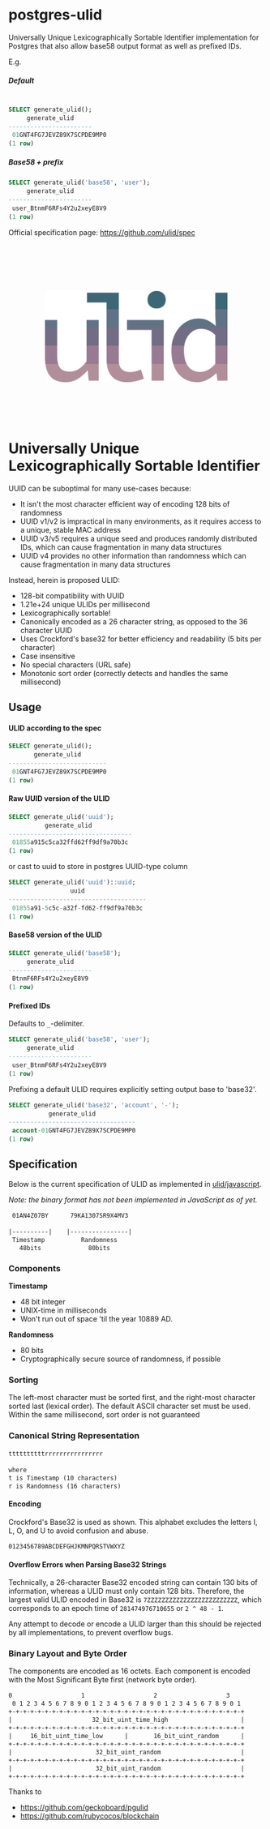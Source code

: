 # postgres-ulid
Universally Unique Lexicographically Sortable Identifier implementation for Postgres that also allow base58 output format as well as prefixed IDs.

E.g.

##### Default
```sql

SELECT generate_ulid();
     generate_ulid
-----------------------
 01GNT4FG7JEVZ89X7SCPDE9MP0
(1 row)
```

##### Base58 + prefix
``` sql
SELECT generate_ulid('base58', 'user');
     generate_ulid
-----------------------
 user_BtnmF6RFs4Y2u2xeyE8V9
(1 row)
```

Official specification page: https://github.com/ulid/spec



<h1 align="center">
	<br>
	<br>
	<img width="360" src="logo.png" alt="ulid">
	<br>
	<br>
	<br>
</h1>

# Universally Unique Lexicographically Sortable Identifier

UUID can be suboptimal for many use-cases because:

- It isn't the most character efficient way of encoding 128 bits of randomness
- UUID v1/v2 is impractical in many environments, as it requires access to a unique, stable MAC address
- UUID v3/v5 requires a unique seed and produces randomly distributed IDs, which can cause fragmentation in many data structures
- UUID v4 provides no other information than randomness which can cause fragmentation in many data structures

Instead, herein is proposed ULID:

- 128-bit compatibility with UUID
- 1.21e+24 unique ULIDs per millisecond
- Lexicographically sortable!
- Canonically encoded as a 26 character string, as opposed to the 36 character UUID
- Uses Crockford's base32 for better efficiency and readability (5 bits per character)
- Case insensitive
- No special characters (URL safe)
- Monotonic sort order (correctly detects and handles the same millisecond)

## Usage
#### ULID according to the spec

```sql
SELECT generate_ulid();
       generate_ulid
---------------------------
 01GNT4FG7JEVZ89X7SCPDE9MP0
(1 row)
```

#### Raw UUID version of the ULID

```sql
SELECT generate_ulid('uuid');
          generate_ulid
----------------------------------
 01855a915c5ca32ffd62ff9df9a70b3c
(1 row)
```
or cast to uuid to store in postgres UUID-type column
```sql
SELECT generate_ulid('uuid')::uuid;
                 uuid
--------------------------------------
 01855a91-5c5c-a32f-fd62-ff9df9a70b3c
(1 row)
```

#### Base58 version of the ULID

```sql
SELECT generate_ulid('base58');
     generate_ulid
-----------------------
 BtnmF6RFs4Y2u2xeyE8V9
(1 row)
```

#### Prefixed IDs
Defaults to `_`-delimiter.

```sql
SELECT generate_ulid('base58', 'user');
     generate_ulid
-----------------------
 user_BtnmF6RFs4Y2u2xeyE8V9
(1 row)
```

Prefixing a default ULID requires explicitly setting output base to 'base32'.
```sql
SELECT generate_ulid('base32', 'account', '-');
           generate_ulid
-----------------------------------
 account-01GNT4FG7JEVZ89X7SCPDE9MP0
(1 row)
```


## Specification

Below is the current specification of ULID as implemented in [ulid/javascript](https://github.com/ulid/javascript).

*Note: the binary format has not been implemented in JavaScript as of yet.*

```
 01AN4Z07BY      79KA1307SR9X4MV3

|----------|    |----------------|
 Timestamp          Randomness
   48bits             80bits
```

### Components

**Timestamp**
- 48 bit integer
- UNIX-time in milliseconds
- Won't run out of space 'til the year 10889 AD.

**Randomness**
- 80 bits
- Cryptographically secure source of randomness, if possible

### Sorting

The left-most character must be sorted first, and the right-most character sorted last (lexical order). The default ASCII character set must be used. Within the same millisecond, sort order is not guaranteed

### Canonical String Representation

```
ttttttttttrrrrrrrrrrrrrrrr

where
t is Timestamp (10 characters)
r is Randomness (16 characters)
```

#### Encoding

Crockford's Base32 is used as shown. This alphabet excludes the letters I, L, O, and U to avoid confusion and abuse.

```
0123456789ABCDEFGHJKMNPQRSTVWXYZ
```

#### Overflow Errors when Parsing Base32 Strings

Technically, a 26-character Base32 encoded string can contain 130 bits of information, whereas a ULID must only contain 128 bits. Therefore, the largest valid ULID encoded in Base32 is `7ZZZZZZZZZZZZZZZZZZZZZZZZZ`, which corresponds to an epoch time of `281474976710655` or `2 ^ 48 - 1`.

Any attempt to decode or encode a ULID larger than this should be rejected by all implementations, to prevent overflow bugs.

### Binary Layout and Byte Order

The components are encoded as 16 octets. Each component is encoded with the Most Significant Byte first (network byte order).

```
0                   1                   2                   3
 0 1 2 3 4 5 6 7 8 9 0 1 2 3 4 5 6 7 8 9 0 1 2 3 4 5 6 7 8 9 0 1
+-+-+-+-+-+-+-+-+-+-+-+-+-+-+-+-+-+-+-+-+-+-+-+-+-+-+-+-+-+-+-+-+
|                      32_bit_uint_time_high                    |
+-+-+-+-+-+-+-+-+-+-+-+-+-+-+-+-+-+-+-+-+-+-+-+-+-+-+-+-+-+-+-+-+
|     16_bit_uint_time_low      |       16_bit_uint_random      |
+-+-+-+-+-+-+-+-+-+-+-+-+-+-+-+-+-+-+-+-+-+-+-+-+-+-+-+-+-+-+-+-+
|                       32_bit_uint_random                      |
+-+-+-+-+-+-+-+-+-+-+-+-+-+-+-+-+-+-+-+-+-+-+-+-+-+-+-+-+-+-+-+-+
|                       32_bit_uint_random                      |
+-+-+-+-+-+-+-+-+-+-+-+-+-+-+-+-+-+-+-+-+-+-+-+-+-+-+-+-+-+-+-+-+
```

Thanks to
- https://github.com/geckoboard/pgulid
- https://github.com/rubycocos/blockchain
